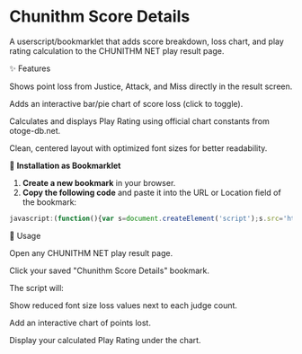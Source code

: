
# Chunithm Score Details

A userscript/bookmarklet that adds score breakdown, loss chart, and play rating calculation to the CHUNITHM NET play result page.

✨ Features

Shows point loss from Justice, Attack, and Miss directly in the result screen.

Adds an interactive bar/pie chart of score loss (click to toggle).

Calculates and displays Play Rating using official chart constants from otoge-db.net.

Clean, centered layout with optimized font sizes for better readability.

📌 **Installation as Bookmarklet**

1. **Create a new bookmark** in your browser.
2. **Copy the following code** and paste it into the URL or Location field of the bookmark:

```javascript
javascript:(function(){var s=document.createElement('script');s.src='https://ruka048.github.io/chunithm-score-details/fetch.js';document.body.appendChild(s);}());
```
🚀 Usage

Open any CHUNITHM NET play result page.

Click your saved "Chunithm Score Details" bookmark.

The script will:

Show reduced font size loss values next to each judge count.

Add an interactive chart of points lost.

Display your calculated Play Rating under the chart.

